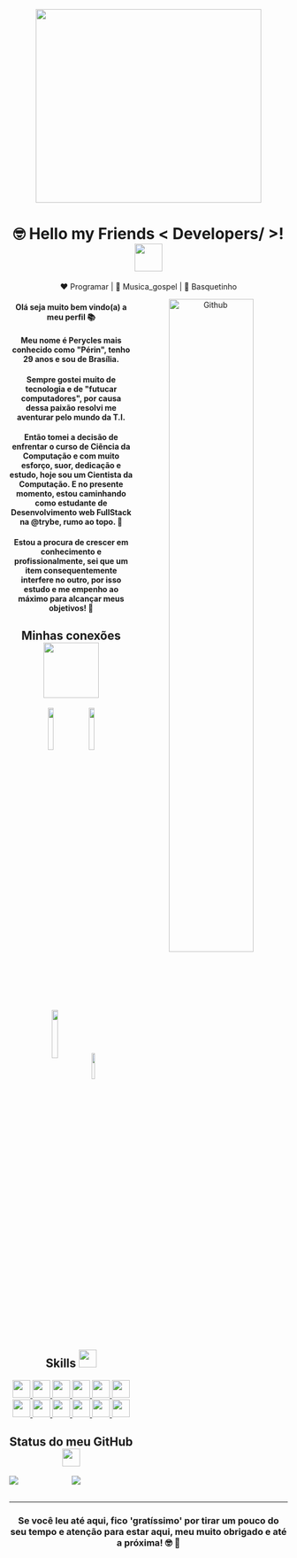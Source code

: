 <div align="center">
  <img src="https://i.pinimg.com/originals/8b/aa/5b/8baa5bb80ce306685aa46505ed299153.png" width="90%" height ="350px">
</div>

<div align='center'>
  
  # 🤓 Hello my Friends < Developers/ >! <img src = "https://raw.githubusercontent.com/MartinHeinz/MartinHeinz/master/wave.gif" width = 50px>
  
  ❤️ Programar | 🖤 Musica_gospel | 💙 Basquetinho
  
  <img width="55%" align="right" alt="Github" src="https://raw.githubusercontent.com/onimur/.github/master/.resources/git-header.svg" />

  #### Olá seja muito bem vindo(a) a meu perfil 📚
  #### Meu nome é Perycles mais conhecido como "Périn", tenho 29 anos e sou de Brasília.
  #### Sempre gostei muito de tecnologia e de "futucar computadores", por causa dessa paixão resolvi me aventurar pelo mundo da T.I.
  #### Então tomei a decisão de enfrentar o curso de Ciência da Computação e com muito esforço, suor, dedicação e estudo, hoje sou um Cientista da Computação. E no presente momento, estou caminhando como estudante de Desenvolvimento web FullStack na @trybe, rumo ao topo. 🚀

  #### Estou a procura de crescer em conhecimento e profissionalmente, sei que um item consequentemente interfere no outro, por isso estudo e me empenho ao máximo para alcançar meus objetivos! 🔖
</div>
  
<div align='center'>
  
  ## Minhas conexões <img src='https://raw.githubusercontent.com/ShahriarShafin/ShahriarShafin/main/Assets/handshake.gif' width="100px">
  
  <a href = 'https://www.facebook.com/perycles.ali.7'> <img width = '14%' align= 'center' src="https://img.shields.io/badge/facebook-%23333?style=for-the-badge&logo=facebook&logoColor=blue"/></a> 
  <a href = 'https://www.linkedin.com/in/perycles-floriano'> <img width = '14%' align= 'center' src="https://img.shields.io/badge/-LinkedIn-%23333?style=for-the-badge&logo=linkedin&logoColor=blue"/></a> 
  <a href = 'https://www.instagram.com/peryclesreis/'> <img width = '15%' align= 'center' src="https://img.shields.io/badge/-Instagram-%23333?style=for-the-badge&logo=instagram&logoColor=red"/></a>
  <a href = 'mailto:peycles@gmail.com'> <img width = '11%' align= 'center' src="https://img.shields.io/badge/-Gmail-%23333?style=for-the-badge&logo=gmail&logoColor=red"/></a>
</div>
  
<div align='center'>
  <h2> Skills <img src = "https://media2.giphy.com/media/QssGEmpkyEOhBCb7e1/giphy.gif?cid=ecf05e47a0n3gi1bfqntqmob8g9aid1oyj2wr3ds3mg700bl&rid=giphy.gif" width = 32px> </h2>
  <a href= https://github.com/rahulbanerjee26?tab=repositories&q=&type=&language=javascript&sort= > <img width ='32px' src ='https://raw.githubusercontent.com/rahulbanerjee26/githubAboutMeGenerator/main/icons/javascript.svg'> </a>
  <a href= https://github.com/rahulbanerjee26?tab=repositories&q=&type=&language=html&sort= > <img width ='32px' src ='https://raw.githubusercontent.com/rahulbanerjee26/githubAboutMeGenerator/main/icons/html.svg'> </a>
  <a href= https://github.com/rahulbanerjee26?tab=repositories&q=&type=&language=css&sort= > <img width ='32px' src ='https://raw.githubusercontent.com/rahulbanerjee26/githubAboutMeGenerator/main/icons/css.svg'> </a>
  <a href= https://github.com/rahulbanerjee26?tab=repositories&q=&type=&language=reactjs&sort= > <img width ='32px' src ='https://raw.githubusercontent.com/rahulbanerjee26/githubAboutMeGenerator/main/icons/reactjs.svg'> </a>
  <a href= https://github.com/rahulbanerjee26?tab=repositories&q=&type=&language=redux&sort= > <img width ='32px' src ='https://raw.githubusercontent.com/rahulbanerjee26/githubAboutMeGenerator/main/icons/redux.svg'> </a>
  <a href= https://github.com/rahulbanerjee26?tab=repositories&q=&type=&language=jest&sort= > <img width ='32px' src ='https://raw.githubusercontent.com/rahulbanerjee26/githubAboutMeGenerator/main/icons/jest.svg'> </a>
  <a href= https://github.com/rahulbanerjee26?tab=repositories&q=&type=&language=git&sort= > <img width ='32px' src ='https://raw.githubusercontent.com/rahulbanerjee26/githubAboutMeGenerator/main/icons/git.svg'> </a>
  <a href= https://github.com/rahulbanerjee26?tab=repositories&q=&type=&language=github&sort= > <img width ='32px' src ='https://raw.githubusercontent.com/rahulbanerjee26/githubAboutMeGenerator/main/icons/github.svg'> </a>
  <a href= https://github.com/rahulbanerjee26?tab=repositories&q=&type=&language=mysql&sort= > <img width ='32px' src ='https://raw.githubusercontent.com/rahulbanerjee26/githubAboutMeGenerator/main/icons/mysql.svg'> </a>
  <a href= https://github.com/rahulbanerjee26?tab=repositories&q=&type=&language=bootstrap&sort= > <img width ='32px' src ='https://raw.githubusercontent.com/rahulbanerjee26/githubAboutMeGenerator/main/icons/bootstrap.svg'> </a>
<a href= https://github.com/rahulbanerjee26?tab=repositories&q=&type=&language=figma&sort= > <img width ='32px' src ='https://raw.githubusercontent.com/rahulbanerjee26/githubAboutMeGenerator/main/icons/figma.svg'> </a>
<a href= https://github.com/rahulbanerjee26?tab=repositories&q=&type=&language=linux&sort= > <img width ='32px' src ='https://raw.githubusercontent.com/rahulbanerjee26/githubAboutMeGenerator/main/icons/linux.svg'> </a>
</div>

<div align='center'>
<h2> Status do meu GitHub <img src='https://media1.giphy.com/media/du3J3cXyzhj75IOgvA/giphy.gif?cid=ecf05e47x2g034i9pzwtzzsd3xgg2w9nr94t4tflbbgo3008&rid=giphy.gif' width='32px'> </h2>

<a href="https://github.com/anuraghazra/github-readme-stats">
<img align="left" src="https://github-readme-stats.vercel.app/api?username=Peryclesreis&count_private=true&show_icons=true&theme=dark" />
</a>
<a href="https://github.com/anuraghazra/convoychat">
<img align="center" src="https://github-readme-stats.vercel.app/api/top-langs/?username=Peryclesreis&show_icons=true&theme=dark" />
</a>
</div>

</br>
<hr>

<div align='center'>
  
  ### Se você leu até aqui, fico 'gratíssimo' por tirar um pouco do seu tempo e atenção para estar aqui, meu muito obrigado e até a próxima! 🤓 🚀
  
</div>

